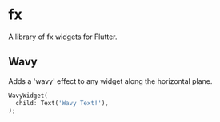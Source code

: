 # fx

A library of fx widgets for Flutter.

## Wavy

Adds a 'wavy' effect to any widget along the horizontal plane.

```dart
WavyWidget(
  child: Text('Wavy Text!'),
);
```
